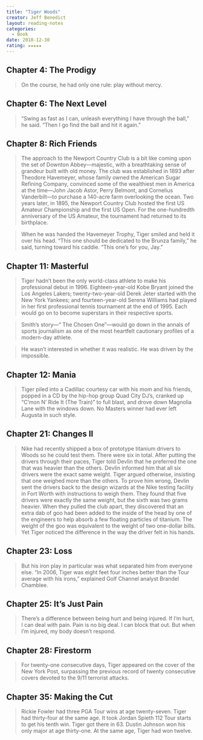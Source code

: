 ```yaml
---
title: "Tiger Woods"
creator: Jeff Benedict
layout: reading-notes
categories:
  - Book
date: 2018-12-30
rating: ★★★★★
---
```


## Chapter 4: The Prodigy

> On the course, he had only one rule: play without mercy. 

## Chapter 6: The Next Level

> “Swing as fast as I can, unleash everything I have through the ball,” he said. “Then I go find the ball and hit it again.” 

## Chapter 8: Rich Friends

> The approach to the Newport Country Club is a bit like coming upon the set of Downton Abbey—majestic, with a breathtaking sense of grandeur built with old money. The club was established in 1893 after Theodore Havemeyer, whose family owned the American Sugar Refining Company, convinced some of the wealthiest men in America at the time—John Jacob Astor, Perry Belmont, and Cornelius Vanderbilt—to purchase a 140-acre farm overlooking the ocean. Two years later, in 1895, the Newport Country Club hosted the first US Amateur Championship and the first US Open. For the one-hundredth anniversary of the US Amateur, the tournament had returned to its birthplace. 

> When he was handed the Havemeyer Trophy, Tiger smiled and held it over his head. “This one should be dedicated to the Brunza family,” he said, turning toward his caddie. “This one’s for you, Jay.” 

## Chapter 11: Masterful

> Tiger hadn’t been the only world-class athlete to make his professional debut in 1996. Eighteen-year-old Kobe Bryant joined the Los Angeles Lakers; twenty-two-year-old Derek Jeter started with the New York Yankees; and fourteen-year-old Serena Williams had played in her first professional tennis tournament at the end of 1995. Each would go on to become superstars in their respective sports. 

> Smith’s story—“ The Chosen One”—would go down in the annals of sports journalism as one of the most heartfelt cautionary profiles of a modern-day athlete. 

> He wasn’t interested in whether it was realistic. He was driven by the impossible. 

## Chapter 12: Mania

> Tiger piled into a Cadillac courtesy car with his mom and his friends, popped in a CD by the hip-hop group Quad City DJ’s, cranked up “C’mon N’ Ride It (The Train)” to full blast, and drove down Magnolia Lane with the windows down. No Masters winner had ever left Augusta in such style. 

## Chapter 21: Changes II

> Nike had recently shipped a box of prototype titanium drivers to Woods so he could test them. There were six in total. After putting the drivers through their paces, Tiger told Devlin that he preferred the one that was heavier than the others. Devlin informed him that all six drivers were the exact same weight. Tiger argued otherwise, insisting that one weighed more than the others. To prove him wrong, Devlin sent the drivers back to the design wizards at the Nike testing facility in Fort Worth with instructions to weigh them. They found that five drivers were exactly the same weight, but the sixth was two grams heavier. When they pulled the club apart, they discovered that an extra dab of goo had been added to the inside of the head by one of the engineers to help absorb a few floating particles of titanium. The weight of the goo was equivalent to the weight of two one-dollar bills. Yet Tiger noticed the difference in the way the driver felt in his hands. 

## Chapter 23: Loss

> But his iron play in particular was what separated him from everyone else. “In 2006, Tiger was eight feet four inches better than the Tour average with his irons,” explained Golf Channel analyst Brandel Chamblee. 

## Chapter 25: It’s Just Pain

> There’s a difference between being hurt and being injured. If I’m hurt, I can deal with pain. Pain is no big deal. I can block that out. But when I’m injured, my body doesn’t respond. 

## Chapter 28: Firestorm

> For twenty-one consecutive days, Tiger appeared on the cover of the New York Post, surpassing the previous record of twenty consecutive covers devoted to the 9/11 terrorist attacks. 

## Chapter 35: Making the Cut

> Rickie Fowler had three PGA Tour wins at age twenty-seven. Tiger had thirty-four at the same age. It took Jordan Spieth 112 Tour starts to get his tenth win. Tiger got there in 63. Dustin Johnson won his only major at age thirty-one. At the same age, Tiger had won twelve. 
